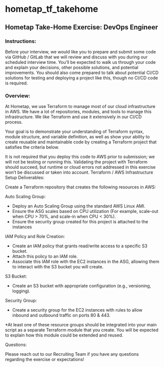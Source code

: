 # hometap_tf_takehome

## Hometap Take-Home Exercise: DevOps Engineer

### Instructions:

Before your interview, we would like you to prepare and submit some code via GitHub /
GitLab that we will review and discuss with you during our scheduled interview time. You’ll
be expected to walk us through your code and explain your decisions, other possible
solutions, and potential improvements. You should also come prepared to talk about
potential CI/CD solutions for testing and deploying a project like this, though no CI/CD code
is required.

### Overview:

At Hometap, we use Terraform to manage most of our cloud infrastructure in AWS. We have
a lot of repositories, modules, and tools to manage this infrastructure. We like Terraform and
use it extensively in our CI/CD process.

Your goal is to demonstrate your understanding of Terraform syntax, module structure, and
variable definition, as well as show your ability to create reusable and maintainable code by
creating a Terraform project that satisfies the criteria below.

It is not required that you deploy this code to AWS prior to submission; we will not be testing
or running this. Validating the project with Terraform should succeed, but runtime or cloud
errors not addressed in this exercise won’t be discussed or taken into account.
Terraform / AWS Infrastructure Setup Deliverables:

Create a Terraform repository that creates the following resources in AWS:

Auto Scaling Group:
- Deploy an Auto Scaling Group using the standard AWS Linux AMI.
- Ensure the ASG scales based on CPU utilization (For example, scale-out when CPU >
70%, and scale-in when CPU < 30%).
- Ensure the security group created for this project is attached to the instances

IAM Policy and Role Creation:
- Create an IAM policy that grants read/write access to a specific S3 bucket.
- Attach this policy to an IAM role.
- Associate this IAM role with the EC2 instances in the ASG, allowing them to interact
with the S3 bucket you will create.

S3 Bucket:
- Create an S3 bucket with appropriate configuration (e.g., versioning, logging).

Security Group:
- Create a security group for the EC2 instances with rules to allow inbound and
outbound traffic on ports 80 & 443.

*At least one of these resource groups should be integrated into your main script as a
separate Terraform module that you create. You will be expected to explain how this
module could be extended and reused.

Questions:

Please reach out to our Recruiting Team if you have any questions regarding the exercise or
expectations!
